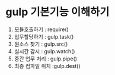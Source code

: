 # gulp 기본기능 이해하기

1. 모듈호출하기 : require()
1. 업무할당하기 : gulp.task()
1. 원소스 찾기 : gulp.src()
1. 실시간 감시 : gulp.watch()
1. 중간 업무 처리 : gulp.pipe()
1. 최종 컴파일 위치 :gulp.dest()


